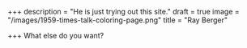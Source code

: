 +++
description = "He is just trying out this site."
draft = true
image = "/images/1959-times-talk-coloring-page.png"
title = "Ray Berger"

+++
What else do you want?